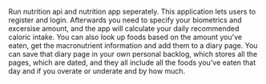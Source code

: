 Run nutrition api and nutrition app seperately.
This application lets users to register and login. Afterwards you need to specify your biometrics and excersise amount, and the app will
calculate your daily recommended caloric intake. You can also look up foods based on the amount you've eaten, get the macronutrient information and add them to a diary page.
You can save that diary page in your own personal backlog, which stores all the pages, which are dated, and they all include all the foods you've eaten that day
and if you overate or underate and by how much.
